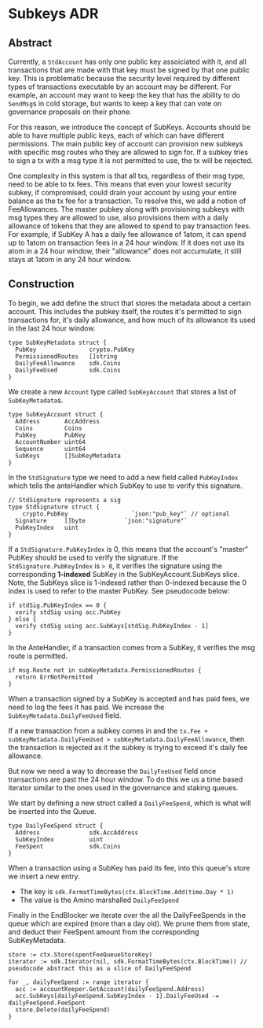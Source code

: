 # Subkeys ADR

## Abstract

Currently, a `StdAccount` has only one public key assoiciated with it, and all transactions that are made with that key must
be signed by that one public key. This is problematic because the security level required by different types of transactions
executable by an account may be different. For example, an account may want to keep the key that has the ability to do
`SendMsg`s in cold storage, but wants to keep a key that can vote on governance proposals on their phone.

For this reason, we introduce the concept of SubKeys.  Accounts should be able to have multiple public keys, each of which
can have different permissions.  The main public key of account can provision new subkeys with specific msg routes who they
are allowed to sign for.  If a subkey tries to sign a tx with a msg type it is not permitted to use, the tx will be
rejected.

One complexity in this system is that all txs, regardless of their msg type, need to be able to tx fees. This means that
even your lowest security subkey, if compromised, could drain your account by using your entire balance as the tx fee for a
transaction.
To resolve this, we add a notion of FeeAllowances.  The master pubkey along with provisioning subkeys with msg types they
are allowed to use, also provisions them with a daily allowance of tokens that they are allowed to spend to pay transaction
fees.  For example, if SubKey A has a daily fee allowance of 1atom, it can spend up to 1atom on transaction fees in a 24
hour window.  If it does not use its atom in a 24 hour window, their "allowance" does not accumulate, it still stays at
1atom in any 24 hour window.


## Construction

To begin, we add define the struct that stores the metadata about a certain account.  This includes the pubkey itself, the
routes it's permitted to sign transactions for, it's daily allowance, and how much of its allowance its used in the last 24
hour window.


```golang
type SubKeyMetadata struct {
  PubKey               crypto.PubKey
  PermissionedRoutes   []string
  DailyFeeAllowance    sdk.Coins
  DailyFeeUsed         sdk.Coins
}
```

We create a new `Account` type called `SubKeyAccount` that stores a list of `SubKeyMetadata`s.

```golang
type SubKeyAccount struct {
  Address       AccAddress
  Coins         Coins
  PubKey        PubKey
  AccountNumber uint64
  Sequence      uint64
  SubKeys       []SubKeyMetadata
}
```

In the `StdSignature` type we need to add a new field called `PubKeyIndex` which tells the anteHandler which SubKey to use
to verify this signature.

```golang
// StdSignature represents a sig
type StdSignature struct {
	crypto.PubKey                  `json:"pub_key"` // optional
  Signature     []byte           `json:"signature"`
  PubKeyIndex   uint
}
```

If a `StdSignature.PubKeyIndex` is 0, this means that the account's "master" PubKey should be used to verify the signature. 
If the `StdSignature.PubKeyIndex` is `> 0`, it verifies the signature using the corresponding **1-indexed** SubKey in the
SubKeyAccount.SubKeys slice.  Note, the SubKeys slice is 1-indexed rather than 0-indexed because the 0 index is used to
refer to the master PubKey.  See pseudocode below:

```
if stdSig.PubKeyIndex == 0 {
  verify stdSig using acc.PubKey
} else {
  verify stdSig using acc.SubKeys[stdSig.PubKeyIndex - 1]
}
```

In the AnteHandler, if a transaction comes from a SubKey, it verifies the msg route is permitted.

```
if msg.Route not in subKeyMetadata.PermissionedRoutes {
  return ErrNotPermitted
}
```

When a transaction signed by a SubKey is accepted and has paid fees, we need to log the fees it has paid.  We increase the
`SubKeyMetadata.DailyFeeUsed` field.

If a new transaction from a subkey comes in and the `tx.Fee + subKeyMetadata.DailyFeeUsed > subKeyMetadata.DailyFeeAllowance`,
then the transaction is rejected as it the subkey is trying to exceed it's daily fee allowance.

But now we need a way to decrease the `DailyFeeUsed` field once transactions are past the 24 hour window.  To do this we us
a time based iterator similar to the ones used in the governance and staking queues.

We start by defining a new struct called a `DailyFeeSpend`, which is what will be inserted into the Queue.

```golang
type DailyFeeSpend struct {
  Address              sdk.AccAddress
  SubKeyIndex          uint
  FeeSpent             sdk.Coins
}
```

When a transaction using a SubKey has paid its fee, into this queue's store we insert a new entry.
- The key is `sdk.FormatTimeBytes(ctx.BlockTime.Add(time.Day * 1)`
- The value is the Amino marshalled `DailyFeeSpend`

Finally in the EndBlocker we iterate over the all the DailyFeeSpends in the queue which are expired (more than a day old). 
We prune them from state, and deduct their FeeSpent amount from the corresponding SubKeyMetadata.

```
store := ctx.Store(spentFeeQueueStoreKey)
iterator := sdk.Iterator(nil, sdk.FormatTimeBytes(ctx.BlockTime)) // pseudocode abstract this as a slice of DailyFeeSpend

for _, dailyFeeSpend := range iterator {
  acc := accountKeeper.GetAccount(dailyFeeSpend.Address)
  acc.SubKeys[dailyFeeSpend.SubKeyIndex - 1].DailyFeeUsed -= dailyFeeSpend.FeeSpent
  store.Delete(dailyFeeSpend)
}
```
